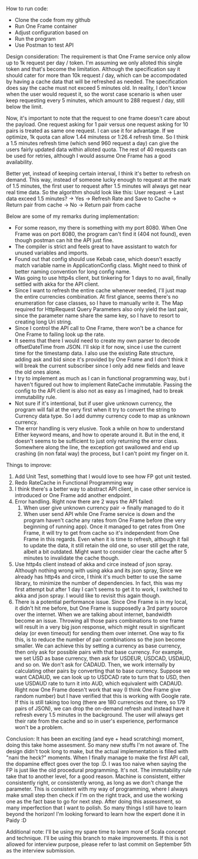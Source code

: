 How to run code:
- Clone the code from my github
- Run One Frame container
- Adjust configuration based on 
- Run the program
- Use Postman to test API

Design consideration:
The requirement is that One Frame service only allow up to 1k request per day / token. I'm assuming we only alloted this single token and that's become the limitation. Although the specification say it should cater for more than 10k request / day, which can be accompodated by having a cache data that will be refreshed as needed. The specification does say the cache must not exceed 5 minutes old. In reality, I don't know when the user would request it, so the worst case scenario is when user keep requesting every 5 minutes, which amount to 288 request / day, still below the limit.

Now, it's important to note that the request to one frame doesn't care about the payload. One request asking for 1 pair versus one request asking for 10 pairs is treated as same one request. I can use it for advantage. If we optimize, 1k quota can allow 1.44 minutess or 1:26.4 refresh time. So I think a 1.5 minutes refresh time (which send 960 request a day) can give the users fairly updated data within alloted quota. The rest of 40 requests can be used for retries, although I would assume One Frame has a good availability. 

Better yet, instead of keeping certain interval, I think it's better to refresh on demand. This way, instead of someone lucky enough to request at the mark of 1.5 minutes, the first user to request after 1.5 minutes will always get near real time data. So the algorithm should look like this:
User request -> Last data exceed 1.5 minutes? -> Yes -> Refresh Rate and Save to Cache -> Return pair from cache
					      -> No -> Return pair from cache


Below are some of my remarks during implementation:
- For some reason, my there is something with my port 8080. When One Frame was on port 8080, the program can't find it (404 not found), even though postman can hit the API just fine. 
- The compiler is strict and feels great to have assistant to watch for unused variables and imports.
- Found out that config should use Kebab case, which doesn't exactly match variable name in ApplicationConfig class. Might need to think of better naming convention for long config name.
- Was going to use http4s client, but tinkering for 1 days to no avail, finally settled with akka for the API client.
- Since I want to refresh the entire cache whenever needed, I'll just map the entire currencies combination. At first glance, seems there's no enumeration for case classes, so I have to manually write it. The Map required for HttpRequest Query Parameters also only yield the last pair, since the parameter name share the same key, so I have to resort to creating long Uri string.
- Since I control the API call to One Frame, there won't be a chance for One Frame to failing look up the rate.
- It seems that there I would need to create my own parser to decode offsetDateTime from JSON. I'll skip it for now, since i use the current time for the timestamp data. I also use the existing Rate structure, adding ask and bid since it's provided by One Frame and I don't think it will break the current subscriber since I only add new fields and leave the old ones alone.
- I try to implement as much as I can in functional programming way, but i haven't figured out how to implement RateCache immutable. Passing the config to the API client is also not as easy as I imagined, had to break immutability rule.
- Not sure if it's intentional, but if user give unknown currency, the program will fail at the very first when it try to convert the string to Currency data type. So I add dummy currency code to map as unknown currency.
- The error handling is very elusive. Took a while on how to understand Either keyword means, and how to operate around it. But in the end, it doesn't seems to be sufficient to just only returning the error class. Somewhere along the line, the exception got swallowed and end up crashing (in non fatal way) the process, but I can't point my finger on it.

Things to improve:
1. Add Unit Test, something that I would love to see how FP got unit tested.
2. Redo RateCache in Functional Programming way
3. I think there's a better way to abstract API client, in case other service is introduced or One Frame add another endpoint.
4. Error handling. Right now there are 2 ways the API failed:
	1. When user give unknown currency pair -> finally managed to do it
	2. When user send API while One Frame service is down and the program haven't cache any rates from One Frame before (the very beginning of running app). Once it managed to get rates from One Frame, it will try to get from cache so it's independent from One Frame in this regards. Even when it is time to refresh, although it fail to update the data, it still retain the old one, so user still get the rate, albeit a bit outdated. Might want to consider clear the cache after 5 minutes to invalidate the cache though.
5. Use http4s client instead of akka and circe instead of json spray. Although nothing wrong with using akka and its json spray, Since we already has http4s and circe, I think it's much better to use the same library, to minimize the number of dependencies. In fact, this was my first attempt but after 1 day I can't seems to get it to work, I switched to akka and json spray. I would like to revisit this again though.
6. There is a potential performance issue. Since One Frame is in my local, it didn't hit me before, but One Frame is supposedly a 3rd party source over the internet. When we are talking about internet, bandwidth become an issue. Throwing all those pairs combinations to one frame will result in a very big json response, which might result in significant delay (or even timeout) for sending them over internet. One way to fix this, is to reduce the number of pair combinations so the json become smaller. We can achieve this by setting a currency as base currency, then only ask for possible pairs with that base currency. For example, we set USD as base currency, then ask for USDEUR, USDCAD, USDAUD, and so on. We don't ask for CADAUD. Then, we work internally by calculating other pairs by converting that to base currency. Suppose we want CADAUD, we can look up to USDCAD rate to turn that to USD, then use USDAUD rate to turn it into AUD, which equivalent with CADAUD. Right now One Frame doesn't work that way (I think One Frame give random number) but I have verified that this is working with Google rate. If this is still taking too long (there are 180 currencies out there, so 179 pairs of JSON), we can drop the on-demand refresh and instead have it refresh every 1.5 minutes in the background. The user will always get their rate from the cache and so in user's experience, performance won't be a problem.

Conclusion:
It has been an exciting (and eye + head scratching) moment, doing this take home assesment. So many new stuffs I'm not aware of. The design didn't took long to make, but the actual implementation is filled with "nani the heck?" moments. When I finally manage to make the first API call, the dopamine effect goes over the top :D. I was too naive when saying the FP is just like the old procedural programming. It's not. The immutability rule take that to another level, for a good reason. Machine is consistent, either consistently right, or consistently wrong, as long as we don't change the parameter. This is consistent with my way of programming, where I always make small step then check if I'm on the right track, and use the working one as the fact base to go for next step. After doing this assessment, so many imperfection that I want to polish. So many things I still have to learn beyond the horizon! I'm looking forward to learn how the expert done it in Paidy :D


Additional note:
I'll be using my spare time to learn more of Scala concept and technique. I'll be using this branch to make improvements. If this is not allowed for interview purpose, please refer to last commit on September 5th as the interview submission.